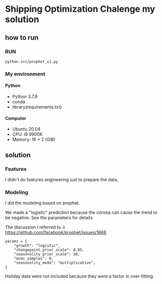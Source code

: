 # Shipping Optimization Chalenge my solution

## how to run

### RUN

```shell script
python src/prophet_v1.py
```

### My environment

#### Python
- Python 3.7.9
- conda
- library(requirements.txt)

#### Computer

- Ubuntu 20.04
- CPU: i9 9900K
- Memory: 16 * 2 (GiB)

## solution

### Features

I didn't do features engineering just to prepare the data.

### Modeling
I did the modeling based on prophet.

We made a "logistic" prediction because the corona can cause the trend to be negative. See the parameters for details.

The discussion I referred to ↓
https://github.com/facebook/prophet/issues/1668


```
params = {
    "growth": "logistic",
    "changepoint_prior_scale": 0.05,
    "seasonality_prior_scale": 30,
    "mcmc_samples": 0,
    "seasonality_mode": "multiplicative",
}
```
Holiday data were not included because they were a factor in over-fitting.


